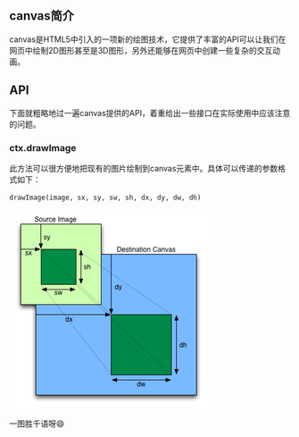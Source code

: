 ## canvas简介

canvas是HTML5中引入的一项新的绘图技术，它提供了丰富的API可以让我们在网页中绘制2D图形甚至是3D图形，另外还能够在网页中创建一些复杂的交互动画。

## API

下面就粗略地过一遍canvas提供的API，着重给出一些接口在实际使用中应该注意的问题。

### ctx.drawImage

此方法可以很方便地把现有的图片绘制到canvas元素中。具体可以传递的参数格式如下：

```
drawImage(image, sx, sy, sw, sh, dx, dy, dw, dh)
```

![](../static/drawImage-in-canvas.png)

一图胜千语呀😄